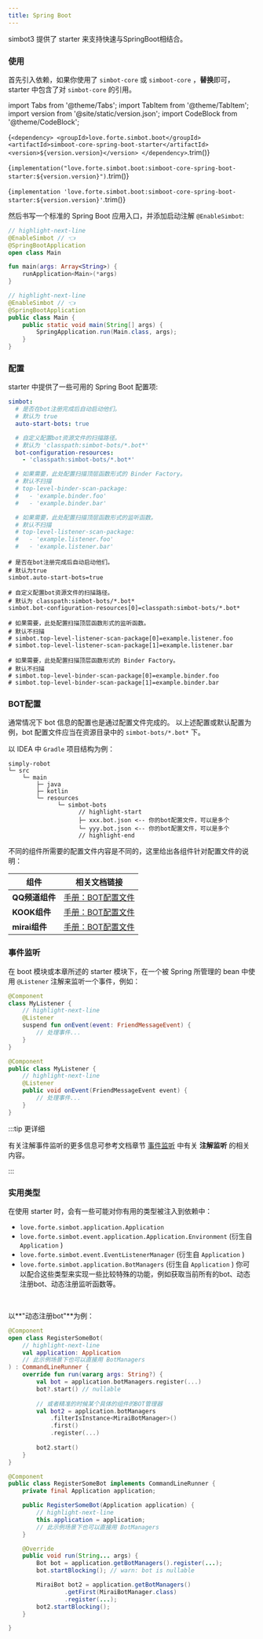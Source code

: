 ```yaml
---
title: Spring Boot
---
```


simbot3 提供了 starter 来支持快速与SpringBoot相结合。

### 使用

首先引入依赖，如果你使用了 `simbot-core` 或 `simboot-core` ，**替换**即可，
starter 中包含了对 `simbot-core` 的引用。

import Tabs from '@theme/Tabs';
import TabItem from '@theme/TabItem';
import version from '@site/static/version.json';
import CodeBlock from '@theme/CodeBlock';

<Tabs groupId="use-dependency">
<TabItem value="Maven" attributes={{'data-value': `Maven`}}>

<CodeBlock language="xml">{`
<dependency>
<groupId>love.forte.simbot.boot</groupId>
<artifactId>simboot-core-spring-boot-starter</artifactId>
<version>${version.version}</version>
</dependency>
`.trim()}</CodeBlock>


</TabItem>
<TabItem value="Gradle Kotlin DSL" attributes={{'data-value': `Kts`}}>

<CodeBlock language="kotlin">{`
implementation("love.forte.simbot.boot:simboot-core-spring-boot-starter:${version.version}")
`.trim()}</CodeBlock>

</TabItem>
<TabItem value="Gradle Groovy" attributes={{'data-value': `Gradle`}}>

<CodeBlock language="groovy">{`
implementation 'love.forte.simbot.boot:simboot-core-spring-boot-starter:${version.version}'
`.trim()}</CodeBlock>

</TabItem>
</Tabs>

然后书写一个标准的 Spring Boot 应用入口，并添加启动注解 `@EnableSimbot`:

<Tabs groupId="code">
<TabItem value="Kotlin" attributes={{'data-value': `Kotlin`}}>

```kotlin title='example/Main.kt'
// highlight-next-line
@EnableSimbot // 👈
@SpringBootApplication
open class Main

fun main(args: Array<String>) {
    runApplication<Main>(*args)
}
```

</TabItem>
<TabItem value="Java" attributes={{'data-value': `Java`}}>

```java title='example/Main.java'
// highlight-next-line
@EnableSimbot // 👈
@SpringBootApplication
public class Main {
    public static void main(String[] args) {
        SpringApplication.run(Main.class, args);
    }
}
```

</TabItem>
</Tabs>

### 配置

starter 中提供了一些可用的 Spring Boot 配置项:

<Tabs groupId="spring-config">
<TabItem value="YAML">

```yaml title='application.yml'
simbot:
  # 是否在bot注册完成后自动启动他们。
  # 默认为 true
  auto-start-bots: true

  # 自定义配置bot资源文件的扫描路径。
  # 默认为 'classpath:simbot-bots/*.bot*'
  bot-configuration-resources:
    - 'classpath:simbot-bots/*.bot*'

  # 如果需要，此处配置扫描顶层函数形式的 Binder Factory。
  # 默认不扫描    
  # top-level-binder-scan-package:
  #   - 'example.binder.foo'
  #   - 'example.binder.bar'

  # 如果需要，此处配置扫描顶层函数形式的监听函数。
  # 默认不扫描    
  # top-level-listener-scan-package:
  #   - 'example.listener.foo'
  #   - 'example.listener.bar'
```

</TabItem>
<TabItem value="properties">

```properties title='application.properties'
# 是否在bot注册完成后自动启动他们。
# 默认为true
simbot.auto-start-bots=true

# 自定义配置bot资源文件的扫描路径。
# 默认为 classpath:simbot-bots/*.bot*
simbot.bot-configuration-resources[0]=classpath:simbot-bots/*.bot*

# 如果需要，此处配置扫描顶层函数形式的监听函数。
# 默认不扫描
# simbot.top-level-listener-scan-package[0]=example.listener.foo
# simbot.top-level-listener-scan-package[1]=example.listener.bar

# 如果需要，此处配置扫描顶层函数形式的 Binder Factory。
# 默认不扫描
# simbot.top-level-binder-scan-package[0]=example.binder.foo
# simbot.top-level-binder-scan-package[1]=example.binder.bar
```

</TabItem>
</Tabs>

### BOT配置

通常情况下 bot 信息的配置也是通过配置文件完成的。
以上述配置或默认配置为例，bot 配置文件应当在资源目录中的 `simbot-bots/*.bot*` 下。

以 IDEA 中 `Gradle` 项目结构为例：

```text
simply-robot
└─ src
    └─ main
        ├─ java
        ├─ kotlin
        └─ resources
              └─ simbot-bots
                    // highlight-start
                    ├─ xxx.bot.json <-- 你的bot配置文件，可以是多个
                    └─ yyy.bot.json <-- 你的bot配置文件，可以是多个
                    // highlight-end
```

不同的组件所需要的配置文件内容是不同的，这里给出各组件针对配置文件的说明：

| 组件          | 相关文档链接                                                                                  |
|-------------|-----------------------------------------------------------------------------------------|
| **QQ频道组件**  | [手册：BOT配置文件](https://simple-robot.github.io/simbot-component-qq-guild/docs/bot-config/) |
| **KOOK组件**  | [手册：BOT配置文件](https://simple-robot.github.io/simbot-component-kook/docs/bot-config/)     |
| **mirai组件** | [手册：BOT配置文件](https://component-mirai.simbot.forte.love/docs/bot-config)                 |

### 事件监听

在 boot 模块或本章所述的 starter 模块下，在一个被 Spring 所管理的 bean 中使用 `@Listener` 注解来监听一个事件，例如：

<Tabs groupId="code">
<TabItem value="Kotlin" attributes={{'data-value': `Kotlin`}}>

```kotlin title='MyListener.kt'
@Component
class MyListener {
    // highlight-next-line
    @Listener
    suspend fun onEvent(event: FriendMessageEvent) {
        // 处理事件...
    }
}
```

</TabItem>
<TabItem value="Java" attributes={{'data-value': `Java`}}>

```java title='MyListener.java'
@Component
public class MyListener {
    // highlight-next-line
    @Listener
    public void onEvent(FriendMessageEvent event) {
        // 处理事件...
    }
}
```

</TabItem>
</Tabs>

:::tip 更详细

有关注解事件监听的更多信息可参考文档章节 [事件监听](../../docs/basic/event-listening#注解监听) 
中有关 **注解监听** 的相关内容。

:::

### 实用类型

在使用 starter 时，会有一些可能对你有用的类型被注入到依赖中：

- `love.forte.simbot.application.Application`
- `love.forte.simbot.event.application.Application.Environment` (衍生自 `Application` )
- `love.forte.simbot.event.EventListenerManager` (衍生自 `Application` )
- `love.forte.simbot.application.BotManagers` (衍生自 `Application` )
你可以配合这些类型来实现一些比较特殊的功能，例如获取当前所有的bot、动态注册bot、动态注册监听函数等。

<br />

以**"动态注册bot"**为例：

<Tabs groupId="code">
<TabItem value="Kotlin" attributes={{'data-value': `Kotlin`}}>

```kotlin title='RegisterSomeBot.kt'
@Component
open class RegisterSomeBot(
    // highlight-next-line
    val application: Application
    // 此示例场景下也可以直接用 BotManagers
) : CommandLineRunner {
    override fun run(vararg args: String?) {
        val bot = application.botManagers.register(...)
        bot?.start() // nullable
        
        // 或者精准的时候某个具体的组件的BOT管理器
        val bot2 = application.botManagers
            .filterIsInstance<MiraiBotManager>()
            .first()
            .register(...)
        
        bot2.start()
    }
}
```

</TabItem>
<TabItem value="Java" attributes={{'data-value': `Java`}}>

```java title='RegisterSomeBot.java'
@Component
public class RegisterSomeBot implements CommandLineRunner {
    private final Application application;

    public RegisterSomeBot(Application application) {
        // highlight-next-line
        this.application = application;
        // 此示例场景下也可以直接用 BotManagers
    }

    @Override
    public void run(String... args) {
        Bot bot = application.getBotManagers().register(...);
        bot.startBlocking(); // warn: bot is nullable

        MiraiBot bot2 = application.getBotManagers()
                .getFirst(MiraiBotManager.class)
                .register(...);
        bot2.startBlocking();
    }

}
```

</TabItem>
</Tabs>
